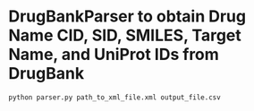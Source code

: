 # DrugBankParser to obtain Drug Name CID, SID, SMILES, Target Name, and UniProt IDs from DrugBank

```python
python parser.py path_to_xml_file.xml output_file.csv
```
